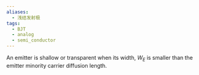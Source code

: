 ```yaml
---
aliases:
  - 浅结发射极
tags:
  - BJT
  - analog
  - semi_conductor
---
```

An emitter is shallow or transparent when its width, $W_E$ is smaller than the emitter minority carrier diffusion length.